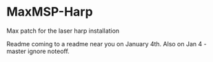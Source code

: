 MaxMSP-Harp
===========

Max patch for the laser harp installation


Readme coming to a readme near you on January 4th.
Also on Jan 4 - master ignore noteoff.
